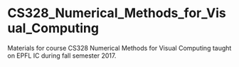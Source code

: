 # CS328_Numerical_Methods_for_Visual_Computing
Materials for course CS328 Numerical Methods for Visual Computing taught on EPFL IC during fall semester 2017.
